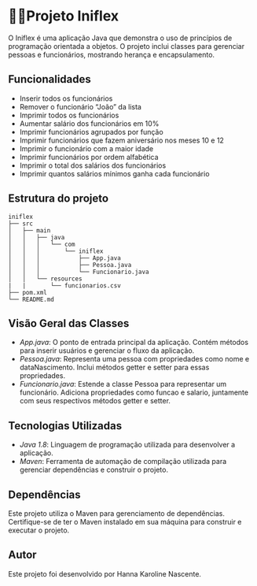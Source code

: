 
# 👩‍💻Projeto Iniflex

O Iniflex é uma aplicação Java que demonstra o uso de princípios de programação orientada a objetos. O projeto inclui classes para gerenciar pessoas e funcionários, mostrando herança e encapsulamento.


## Funcionalidades

- Inserir todos os funcionários
- Remover o funcionário “João” da lista
- Imprimir todos os funcionários
- Aumentar salário dos funcionários em 10%
- Imprimir funcionários agrupados por função
- Imprimir funcionários que fazem aniversário nos meses 10 e 12
- Imprimir o funcionário com a maior idade
- Imprimir funcionários por ordem alfabética
- Imprimir o total dos salários dos funcionários
- Imprimir quantos salários mínimos ganha cada funcionário
## Estrutura do projeto

```
iniflex
├── src
│   ├── main
│   │   ├── java
│   │   │   └── com
│   │   │       └── iniflex
│   │   │           ├── App.java
│   │   │           ├── Pessoa.java
│   │   │           └── Funcionario.java
│   │   └── resources
|   |       └── funcionarios.csv
├── pom.xml
└── README.md
```
## Visão Geral das Classes

- *App.java*: O ponto de entrada principal da aplicação. Contém métodos para inserir usuários e gerenciar o fluxo da aplicação.
- *Pessoa.java*: Representa uma pessoa com propriedades como nome e dataNascimento. Inclui métodos getter e setter para essas propriedades.
- *Funcionario.java*: Estende a classe Pessoa para representar um funcionário. Adiciona propriedades como funcao e salario, juntamente com seus respectivos métodos getter e setter.
## Tecnologias Utilizadas

- *Java 1.8*: Linguagem de programação utilizada para desenvolver a aplicação.
- *Maven*: Ferramenta de automação de compilação utilizada para gerenciar dependências e construir o projeto.
## Dependências

Este projeto utiliza o Maven para gerenciamento de dependências. Certifique-se de ter o Maven instalado em sua máquina para construir e executar o projeto.
## Autor

Este projeto foi desenvolvido por Hanna Karoline Nascente.
